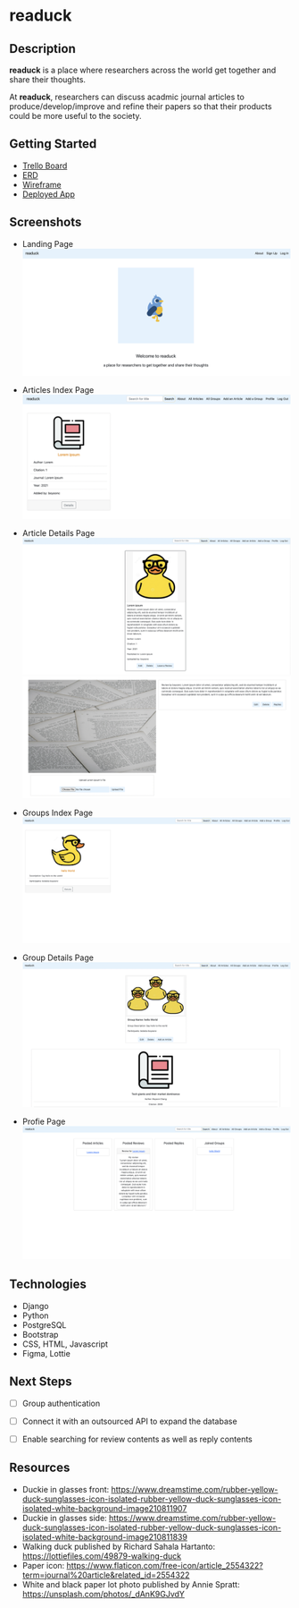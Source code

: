 # readuck

## Description 

**readuck** is a place where researchers across the world get together and share their thoughts. 

At **readuck**, researchers can discuss acadmic journal articles to produce/develop/improve and refine their papers so that their products could be more useful to the society. 


## Getting Started
- [Trello Board](https://trello.com/b/WBR9gIDd/readuck)
- [ERD](https://whimsical.com/readuck-Y2tuqvYdEP2X1RFNjtZUQz)
- [Wireframe](https://www.figma.com/file/nKh0FdCiOkLCkbLBOE5BRY/readuck?node-id=1%3A2)
- [Deployed App](https://readuck.herokuapp.com)

## Screenshots

- Landing Page
![](main_app/static/images/screenshots/ss_landing.png)

- Articles Index Page
![](main_app/static/images/screenshots/article_index.png)
- Article Details Page
![](main_app/static/images/screenshots/article_detail1.png)
![](main_app/static/images/screenshots/article_detail2.png)
- Groups Index Page
![](main_app/static/images/screenshots/group_index.png)
- Group Details Page
![](main_app/static/images/screenshots/group_detail.png)
- Profie Page
![](main_app/static/images/screenshots/profile.png)







## Technologies
- Django
- Python
- PostgreSQL
- Bootstrap
- CSS, HTML, Javascript
- Figma, Lottie

## Next Steps
- [ ] Group authentication
- [ ] Connect it with an outsourced API to expand the database
- [ ] Enable searching for review contents as well as reply contents


## Resources
- Duckie in glasses front: https://www.dreamstime.com/rubber-yellow-duck-sunglasses-icon-isolated-rubber-yellow-duck-sunglasses-icon-isolated-white-background-image210811907 
- Duckie in glasses side: https://www.dreamstime.com/rubber-yellow-duck-sunglasses-icon-isolated-rubber-yellow-duck-sunglasses-icon-isolated-white-background-image210811839 
- Walking duck published by Richard Sahala Hartanto: https://lottiefiles.com/49879-walking-duck
- Paper icon: https://www.flaticon.com/free-icon/article_2554322?term=journal%20article&related_id=2554322
- White and black paper lot photo published by Annie Spratt: https://unsplash.com/photos/_dAnK9GJvdY 


